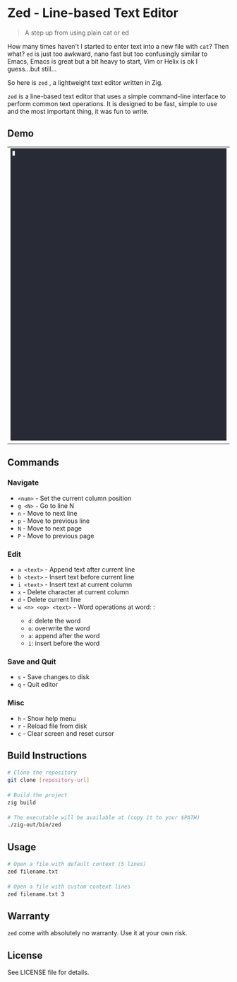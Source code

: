 # Zed - Line-based Text Editor
> A step up from using plain cat or ed

How many times haven't I started to enter text into a new file with `cat`?
Then what? `ed` is just too awkward, nano fast but too confusingly similar to Emacs,
Emacs is great but a bit heavy to start, Vim or Helix is ok I guess...but still...

So here is `zed` , a lightweight text editor written in Zig.

`zed` is a line-based text editor that uses a simple command-line interface to
perform common text operations. It is designed to be fast, simple to use and
the most important thing, it was fun to write.

## Demo

<table><tr><td><img src="zed.gif" width="500"></td></tr></table>

## Commands

### Navigate

- `<num>` - Set the current column position
- `g <N>` - Go to line N
- `n` - Move to next line
- `p` - Move to previous line
- `N` - Move to next page
- `P` - Move to previous page

### Edit

- `a <text>` - Append text after current line
- `b <text>` - Insert text before current line
- `i <text>` - Insert text at current column
- `x` - Delete character at current column
- `d` - Delete current line
- `w <n> <op> <text>` - Word operations at word: <n>:
  - `d`: delete the word
  - `o`: overwrite the word
  - `a`: append after the word
  - `i`: insert before the word

### Save and Quit

- `s` - Save changes to disk
- `q` - Quit editor

### Misc

- `h` - Show help menu
- `r` - Reload file from disk
- `c` - Clear screen and reset cursor

## Build Instructions

```bash
# Clone the repository
git clone [repository-url]

# Build the project
zig build

# The executable will be available at (copy it to your $PATH)
./zig-out/bin/zed
```

## Usage

```bash
# Open a file with default context (5 lines)
zed filename.txt

# Open a file with custom context lines
zed filename.txt 3
```

## Warranty

`zed` come with absolutely no warranty. Use it at your own risk.

## License

See LICENSE file for details.
